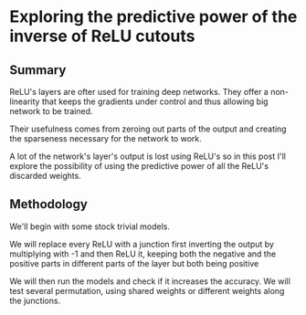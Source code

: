 # Exploring the predictive power of the inverse of ReLU cutouts

## Summary
ReLU's layers are ofter used for training deep networks. They offer a non-linearity that keeps the gradients under control and thus allowing big network to be trained.

Their usefulness comes from zeroing out parts of the output and creating the sparseness necessary for the network to work.

A lot of the network's layer's output is lost using ReLU's so in this post I'll explore the possibility of using the predictive power of all the ReLU's discarded weights.

## Methodology
We'll begin with some stock trivial models. 

We will replace every ReLU with a junction first inverting the output by multiplying with -1 and then ReLU it, 
keeping both the negative and the positive parts in different parts of the layer but both being positive

We will then run the models and check if it increases the accuracy. We will test several permutation, using shared weights or different weights along the junctions.

